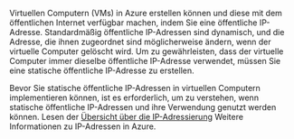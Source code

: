 Virtuellen Computern (VMs) in Azure erstellen können und diese mit dem öffentlichen Internet verfügbar machen, indem Sie eine öffentliche IP-Adresse. Standardmäßig öffentliche IP-Adressen sind dynamisch, und die Adresse, die ihnen zugeordnet sind möglicherweise ändern, wenn der virtuelle Computer gelöscht wird. Um zu gewährleisten, dass der virtuelle Computer immer dieselbe öffentliche IP-Adresse verwendet, müssen Sie eine statische öffentliche IP-Adresse zu erstellen. 

Bevor Sie statische öffentliche IP-Adressen in virtuellen Computern implementieren können, ist es erforderlich, um zu verstehen, wenn statische öffentliche IP-Adressen und ihre Verwendung genutzt werden können. Lesen der [Übersicht über die IP-Adressierung](../articles/virtual-network/virtual-network-ip-addresses-overview-arm.md) Weitere Informationen zu IP-Adressen in Azure.

